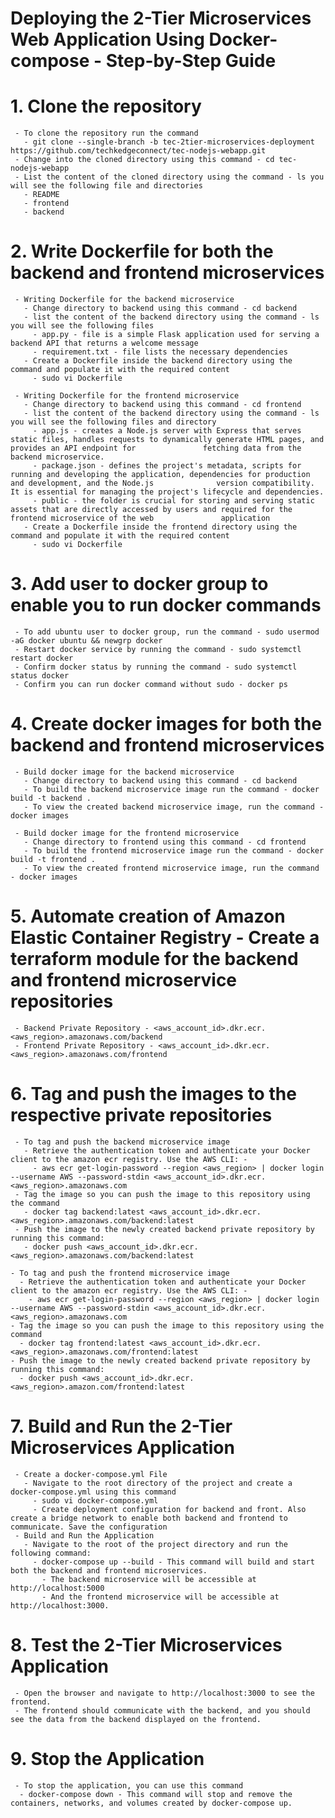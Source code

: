 # Deploying the 2-Tier Microservices Web Application Using Docker-compose - Step-by-Step Guide

# 1. Clone the repository
     - To clone the repository run the command 
       - git clone --single-branch -b tec-2tier-microservices-deployment https://github.com/techkedgeconnect/tec-nodejs-webapp.git
     - Change into the cloned directory using this command - cd tec-nodejs-webapp
     - List the content of the cloned directory using the command - ls you will see the following file and directories
       - README
       - frontend
       - backend

# 2. Write Dockerfile for both the backend and frontend microservices
     - Writing Dockerfile for the backend microservice
       - Change directory to backend using this command - cd backend
       - list the content of the backend directory using the command - ls you will see the following files
         - app.py - file is a simple Flask application used for serving a backend API that returns a welcome message
         - requirement.txt - file lists the necessary dependencies
       - Create a Dockerfile inside the backend directory using the command and populate it with the required content 
         - sudo vi Dockerfile

     - Writing Dockerfile for the frontend microservice
       - Change directory to backend using this command - cd frontend
       - list the content of the backend directory using the command - ls you will see the following files and directory
         - app.js - creates a Node.js server with Express that serves static files, handles requests to dynamically generate HTML pages, and provides an API endpoint for               fetching data from the backend microservice.
         - package.json - defines the project's metadata, scripts for running and developing the application, dependencies for production and development, and the Node.js              version compatibility. It is essential for managing the project's lifecycle and dependencies.
         - public - the folder is crucial for storing and serving static assets that are directly accessed by users and required for the frontend microservice of the web               application
       - Create a Dockerfile inside the frontend directory using the command and populate it with the required content 
         - sudo vi Dockerfile

# 3. Add user to docker group to enable you to run docker commands
     - To add ubuntu user to docker group, run the command - sudo usermod -aG docker ubuntu && newgrp docker
     - Restart docker service by running the command - sudo systemctl restart docker
     - Confirm docker status by running the command - sudo systemctl status docker
     - Confirm you can run docker command without sudo - docker ps

# 4. Create docker images for both the backend and frontend microservices
     - Build docker image for the backend microservice 
       - Change directory to backend using this command - cd backend
       - To build the backend microservice image run the command - docker build -t backend .
       - To view the created backend microservice image, run the command - docker images

     - Build docker image for the frontend microservice 
       - Change directory to frontend using this command - cd frontend
       - To build the frontend microservice image run the command - docker build -t frontend .
       - To view the created frontend microservice image, run the command - docker images

# 5. Automate creation of Amazon Elastic Container Registry - Create a terraform module for the backend and frontend microservice repositories
     - Backend Private Repository - <aws_account_id>.dkr.ecr.<aws_region>.amazonaws.com/backend
     - Frontend Private Repository - <aws_account_id>.dkr.ecr.<aws_region>.amazonaws.com/frontend

# 6. Tag and push the images to the respective private repositories 
     - To tag and push the backend microservice image
       - Retrieve the authentication token and authenticate your Docker client to the amazon ecr registry. Use the AWS CLI: - 
         - aws ecr get-login-password --region <aws_region> | docker login --username AWS --password-stdin <aws_account_id>.dkr.ecr.<aws_region>.amazonaws.com
     - Tag the image so you can push the image to this repository using the command
       - docker tag backend:latest <aws_account_id>.dkr.ecr.<aws_region>.amazonaws.com/backend:latest 
     - Push the image to the newly created backend private repository by running this command:
       - docker push <aws_account_id>.dkr.ecr.<aws_region>.amazonaws.com/backend:latest

    - To tag and push the frontend microservice image
      - Retrieve the authentication token and authenticate your Docker client to the amazon ecr registry. Use the AWS CLI: - 
        - aws ecr get-login-password --region <aws_region> | docker login --username AWS --password-stdin <aws_account_id>.dkr.ecr.<aws_region>.amazonaws.com
    - Tag the image so you can push the image to this repository using the command
      - docker tag frontend:latest <aws_account_id>.dkr.ecr.<aws_region>.amazonaws.com/frontend:latest 
    - Push the image to the newly created backend private repository by running this command:
      - docker push <aws_account_id>.dkr.ecr.<aws_region>.amazon.com/frontend:latest

# 7. Build and Run the 2-Tier Microservices Application
     - Create a docker-compose.yml File
       - Navigate to the root directory of the project and create a docker-compose.yml using this command
         - sudo vi docker-compose.yml 
         - Create deployment configuration for backend and front. Also create a bridge network to enable both backend and frontend to communicate. Save the configuration
     - Build and Run the Application
       - Navigate to the root of the project directory and run the following command:
         - docker-compose up --build - This command will build and start both the backend and frontend microservices. 
           - The backend microservice will be accessible at http://localhost:5000 
           - And the frontend microservice will be accessible at http://localhost:3000.

# 8. Test the 2-Tier Microservices Application
     - Open the browser and navigate to http://localhost:3000 to see the frontend.
     - The frontend should communicate with the backend, and you should see the data from the backend displayed on the frontend.

# 9. Stop the Application
     - To stop the application, you can use this command
      - docker-compose down - This command will stop and remove the containers, networks, and volumes created by docker-compose up.

